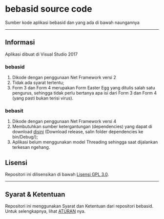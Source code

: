 # bebasid source code
Sumber kode aplikasi bebasid dan yang ada di bawah naungannya

---
## Informasi
Aplikasi dibuat di Visual Studio 2017

### bebasid
1. Dikode dengan penggunaan Net Framework versi 2
2. Tidak ada syarat tertentu;
3. Form 3 dan Form 4 merupakan Form Easter Egg yang ditulis salah satu pengurus, sehingga tidak perlu bertanya apa isi dari Form 3 dan Form 4 (yang pasti bukan terisi virus).

### bebasit
1. Dikode dengan penggunaan Net Framework versi 4
2. Membutuhkan sumber ketergantungan (dependencies) yang dapat di download [disini](https://github.com/bebasid/bebasit/) (Download release, salin folder dependencies ke bin/Debug/);
3. Aplikasi belum menggunakan model Threading sehingga saat dijalankan terkesan ngehang.

## Lisensi

Repositori ini dilisensikan di bawah [Lisensi GPL 3.0](https://github.com/bebasid/bebasid-src/blob/main/LICENSE).

---
## Syarat & Ketentuan

Repositori ini menggunakan Syarat dan Ketentuan dari repositori bebasid. Untuk selengkapnya, lihat [ATURAN](https://github.com/bebasid/bebasid/blob/master/dev/readme/RULES.md) nya.
